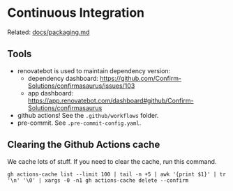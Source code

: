 # Continuous Integration

Related: [docs/packaging.md](./packaging.mdci.md)

## Tools
- renovatebot is used to maintain dependency version:
	- dependency dashboard: https://github.com/Confirm-Solutions/confirmasaurus/issues/103
	- app dashboard: https://app.renovatebot.com/dashboard#github/Confirm-Solutions/confirmasaurus
- github actions! See the `.github/workflows` folder.
- pre-commit. See `.pre-commit-config.yaml`.

## Clearing the Github Actions cache

We cache lots of stuff. If you need to clear the cache, run this command. 

```
gh actions-cache list --limit 100 | tail -n +5 | awk '{print $1}' | tr '\n' '\0' | xargs -0 -n1 gh actions-cache delete --confirm
```

